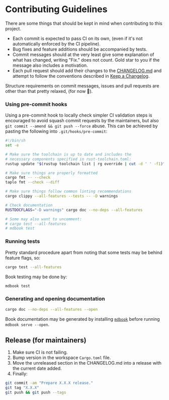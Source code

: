 # Contributing Guidelines

There are some things that should be kept in mind when contributing to this project.
- Each commit is expected to pass CI on its own, (even if it's not automatically enforced by the CI pipeline).
- Bug fixes and feature additions should be accompanied by tests.
- Commit messages should at the very least give some explanation of what has changed, writing "Fix." does not count. Gold star to you if the message also includes a motivation.
- Each pull request should add their changes to the [CHANGELOG.md](CHANGELOG.md) and attempt to follow the conventions described in [Keep a Changelog](https://keepachangelog.com).

Structure requirements on commit messages, issues and pull requests are other than that pretty relaxed, (for now 🤞).

### Using pre-commit hooks

 Using a pre-commit hook to locally check simpler CI validation steps is encouraged to avoid squash commit requests by the maintainers, but also `git commit --amend && git push --force` abuse. This can be achieved by pasting the following into `.git/hooks/pre-commit`:

```sh
#!/bin/sh
set -e

# Make sure the toolchain is up to date and includes the
# necessary components specified in rust-toolchain.toml:
rustup update "$(rustup toolchain list | rg override | cut -d ' ' -f1)"

# Make sure things are properly formatted
cargo fmt -- --check
taplo fmt --check --diff

# Make sure things follow common linting recommendations
cargo clippy --all-features --tests -- -D warnings

# Check documentation
RUSTDOCFLAGS="-D warnings" cargo doc --no-deps --all-features

# Some may also want to uncomment:
# cargo test --all-features
# mdbook test
```

### Running tests

Pretty standard procedure apart from noting that some tests may be behind feature flags, so:

```sh
cargo test --all-features
```

Book testing may be done by:

```sh
mdbook test
```

### Generating and opening documentation

```sh
cargo doc --no-deps --all-features --open
```

Book documentation may be generated by installing [`mdbook`](https://rust-lang.github.io/mdBook/guide/installation.html) before running `mdbook serve --open`.

## Release (for maintainers)

1. Make sure CI is not failing.
2. Bump version in the workspace `Cargo.toml` file.
3. Move the unreleased section in the CHANGELOG.md into a release with the current date added.
4. Finally:

```sh
git commit -am "Prepare X.X.X release."
git tag "X.X.X"
git push && git push --tags
```
